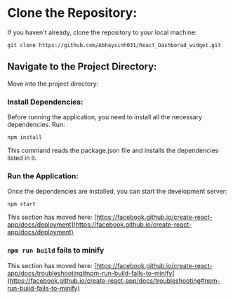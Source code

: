 # Clone the Repository:

If you haven't already, clone the repository to your local machine:
```
git clone https://github.com/Abhaysinh031/React_Dashborad_widget.git
```

## Navigate to the Project Directory:

Move into the project directory:

### Install Dependencies:

Before running the application, you need to install all the necessary dependencies. Run:
```
npm install

```
This command reads the package.json file and installs the dependencies listed in it.

### Run the Application:
Once the dependencies are installed, you can start the development server:
```
npm start

```



This section has moved here: [https://facebook.github.io/create-react-app/docs/deployment](https://facebook.github.io/create-react-app/docs/deployment)

### `npm run build` fails to minify

This section has moved here: [https://facebook.github.io/create-react-app/docs/troubleshooting#npm-run-build-fails-to-minify](https://facebook.github.io/create-react-app/docs/troubleshooting#npm-run-build-fails-to-minify)
